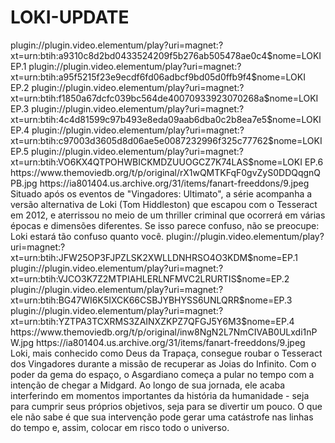 # LOKI-UPDATE


<item>
<title>[COLOR silver][B] LOKI - O REI DA TRAPAÇA 1º TEMP. [/COLOR][/B][COLOR yellow]  FULL HD  [B][/COLOR][/B]</title>
<link>plugin://plugin.video.elementum/play?uri=magnet:?xt=urn:btih:a9310c8d2bd0433524209f5b276ab505478ae0c4$nome=LOKI EP.1</link>
<link>plugin://plugin.video.elementum/play?uri=magnet:?xt=urn:btih:a95f5215f23e9ecdf6fd06adbcf9bd05d0ffb9f4$nome=LOKI EP.2</link>
<link>plugin://plugin.video.elementum/play?uri=magnet:?xt=urn:btih:f1850a67dcfc039bc564de40070933923070268a$nome=LOKI EP.3</link>
<link>plugin://plugin.video.elementum/play?uri=magnet:?xt=urn:btih:4c4d81599c97b493e8eda09aab6dba0c2b8ea7e5$nome=LOKI EP.4</link>
<link>plugin://plugin.video.elementum/play?uri=magnet:?xt=urn:btih:c97003d3605d8d06ae5e0087232996f325c77762$nome=LOKI EP.5</link>
<link>plugin://plugin.video.elementum/play?uri=magnet:?xt=urn:btih:VO6KX4QTPOHWBICKMDZUUOGCZ7K74LAS$nome=LOKI EP.6</link>
<thumbnail>https://www.themoviedb.org/t/p/original/rX1wQMTKFqF0gvZyS0DDQqgnQPB.jpg</thumbnail>
<fanart>https://ia801404.us.archive.org/31/items/fanart-freeddons/9.jpeg</fanart>
<info>Situado após os eventos de "Vingadores: Ultimato", a série acompanha a versão alternativa de Loki (Tom Hiddleston) que escapou com o Tesseract em 2012, e aterrissou no meio de um thriller criminal que ocorrerá em várias épocas e dimensões diferentes. Se isso parece confuso, não se preocupe: Loki estará tão confuso quanto você. </info>
</item>

<item>
<title>[COLOR silver][B]  LOKI - O REI DA TRAPAÇA 2º TEMP. [/COLOR][/B][COLOR yellow]  FULL HD  [B][/COLOR][/B]</title>
<link>plugin://plugin.video.elementum/play?uri=magnet:?xt=urn:btih:JFW25OP3FJPZLSK2XWLLDNHRSO4O3KDM$nome=EP.1</link>
<link>plugin://plugin.video.elementum/play?uri=magnet:?xt=urn:btih:VJCO3K7Z2MTPIAHLERLNFMVC2LRURTIS$nome=EP.2</link>
<link>plugin://plugin.video.elementum/play?uri=magnet:?xt=urn:btih:BG47WI6K5IXCK66CSBJYBHYSS6UNLQRR$nome=EP.3</link>
<link>plugin://plugin.video.elementum/play?uri=magnet:?xt=urn:btih:YZTPA3TCXRMS3ZAINXZKPZ7QFGJ5Y6M3$nome=EP.4</link>
<thumbnail>https://www.themoviedb.org/t/p/original/inw8NgN2L7NmCIVAB0ULxdi1nPW.jpg</thumbnail>
<fanart>https://ia801404.us.archive.org/31/items/fanart-freeddons/9.jpeg</fanart>
<info> Loki, mais conhecido como Deus da Trapaça, consegue roubar o Tesseract dos Vingadores durante a missão de recuperar as Joias do Infinito. Com o poder da gema do espaço, o Asgardiano começa a pular no tempo com a intenção de chegar a Midgard. Ao longo de sua jornada, ele acaba interferindo em momentos importantes da história da humanidade - seja para cumprir seus próprios objetivos, seja para se divertir um pouco. O que ele não sabe é que sua intervenção pode gerar uma catástrofe nas linhas do tempo e, assim, colocar em risco todo o universo.</info>
</item>

